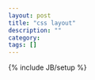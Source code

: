 ```yaml
---
layout: post
title: "css layout"
description: ""
category: 
tags: []
---
```

{% include JB/setup %}
